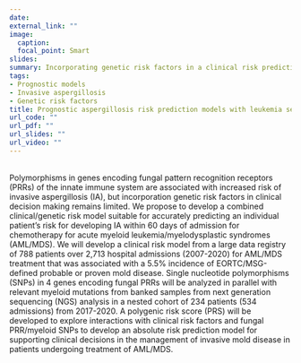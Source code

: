 ```yaml
---
date: 
external_link: ""
image: 
  caption: 
  focal_point: Smart
slides: 
summary: Incorporating genetic risk factors in a clinical risk prediction model for aspergillosis
tags:
- Prognostic models
- Invasive aspergillosis
- Genetic risk factors
title: Prognostic aspergillosis risk prediction models with leukemia sequencing
url_code: ""
url_pdf: ""
url_slides: ""
url_video: ""
---
```

<br>
Polymorphisms in genes encoding fungal pattern recognition receptors (PRRs) of the innate immune system are associated with increased risk of invasive aspergillosis (IA), but incorporation genetic risk factors in clinical decision making remains limited. We propose to develop a combined clinical/genetic risk model suitable for accurately predicting an individual patient’s risk for developing IA within 60 days of admission for chemotherapy for acute myeloid leukemia/myelodysplastic syndromes (AML/MDS). We will develop a clinical risk model from a large data registry of 788 patients over 2,713 hospital admissions (2007-2020) for AML/MDS treatment that was associated with a 5.5% incidence of EORTC/MSG-defined probable or proven mold disease. Single nucleotide polymorphisms (SNPs) in 4 genes encoding fungal PRRs will be analyzed in parallel with relevant myeloid mutations from banked samples from next generation sequencing (NGS) analysis in a nested cohort of 234 patients (534 admissions) from 2017-2020. A polygenic risk score (PRS) will be developed to explore interactions with clinical risk factors and fungal PRR/myeloid SNPs to develop an absolute risk prediction model for supporting clinical decisions in the management of invasive mold disease in patients undergoing treatment of AML/MDS.